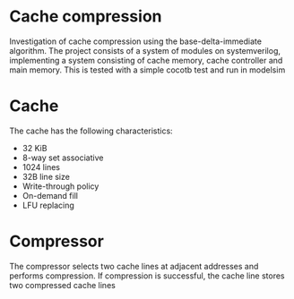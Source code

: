# Сache compression
Investigation of cache compression using the base-delta-immediate algorithm. The project consists of a system of modules on systemverilog, implementing a system consisting of cache memory, cache controller and main memory. This is tested with a simple cocotb test and run in modelsim

# Cache
The cache has the following characteristics:
* 32 KiB 
* 8-way set associative
* 1024 lines
* 32B line size
* Write-through policy
* On-demand fill
* LFU replacing

# Compressor
The compressor selects two cache lines at adjacent addresses and performs compression. If compression is successful, the cache line stores two compressed cache lines